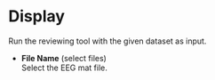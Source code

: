 # Display  
Run the reviewing tool with the given dataset as input.

* **File Name** (select files)  
Select the EEG mat file.
